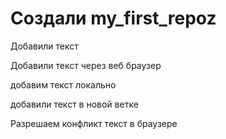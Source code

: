 ﻿# Создали  my_first_repoz

Добавили текст 

Добавили текст через веб браузер 

добавим текст локально 


добавили текст в новой ветке

Разрешаем конфликт текст в браузере

